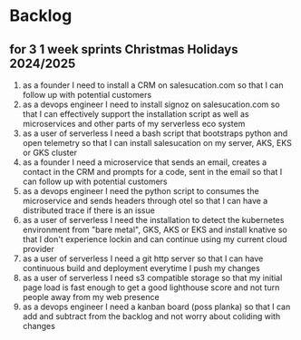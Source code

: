 # Backlog
## for 3 1 week sprints Christmas Holidays 2024/2025

1. as a founder I need to install a CRM on salesucation.com so that I can follow up with potential customers
2. as a devops engineer I need to install signoz on salesucation.com so that I can effectively support the installation script as well as microservices and other parts of my serverless eco system
3. as a user of serverless I need a bash script that bootstraps python and open telemetry so that I can install salesucation on my server, AKS, EKS or GKS cluster
4. as a founder I need a microservice that sends an email, creates a contact in the CRM and prompts for a code, sent in the email so that I can follow up with potential customers
5. as a devops engineer I need the python script to consumes the microservice and sends headers through otel so that I can have a distributed trace if there is an issue
6. as a user of serverless I need the installation to detect the kubernetes environment from "bare metal", GKS, AKS or EKS and install knative so that I don't experience lockin and can continue using my current cloud provider
7. as a user of serverless I need a git http server so that I can have continuous build and deployment everytime I push my changes
8. as a user of serverless I need s3 compatible storage so that my initial page load is fast enough to get a good lighthouse score and not turn people away from my web presence
9. as a devops engineer I need a kanban board (poss planka) so that I can add and subtract from the backlog and not worry about coliding with changes
